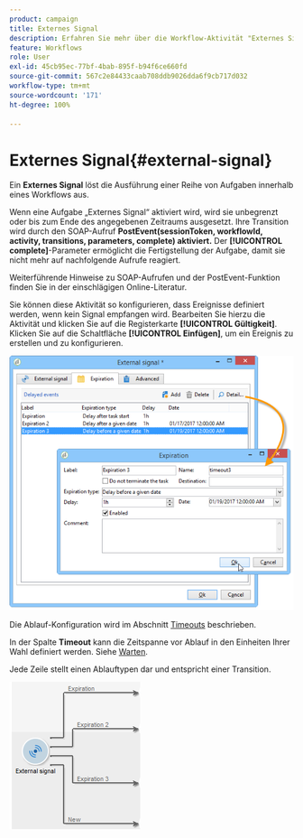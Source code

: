 ```yaml
---
product: campaign
title: Externes Signal
description: Erfahren Sie mehr über die Workflow-Aktivität "Externes Signal".
feature: Workflows
role: User
exl-id: 45cb95ec-77bf-4bab-895f-b94f6ce660fd
source-git-commit: 567c2e84433caab708ddb9026dda6f9cb717d032
workflow-type: tm+mt
source-wordcount: '171'
ht-degree: 100%

---
```


# Externes Signal{#external-signal}



Ein **Externes Signal** löst die Ausführung einer Reihe von Aufgaben innerhalb eines Workflows aus.

Wenn eine Aufgabe „Externes Signal“ aktiviert wird, wird sie unbegrenzt oder bis zum Ende des angegebenen Zeitraums ausgesetzt. Ihre Transition wird durch den SOAP-Aufruf **PostEvent(sessionToken, workflowId, activity, transitions, parameters, complete) aktiviert.** Der **[!UICONTROL complete]**-Parameter ermöglicht die Fertigstellung der Aufgabe, damit sie nicht mehr auf nachfolgende Aufrufe reagiert.

Weiterführende Hinweise zu SOAP-Aufrufen und der PostEvent-Funktion finden Sie in der einschlägigen Online-Literatur.

Sie können diese Aktivität so konfigurieren, dass Ereignisse definiert werden, wenn kein Signal empfangen wird. Bearbeiten Sie hierzu die Aktivität und klicken Sie auf die Registerkarte **[!UICONTROL Gültigkeit]**. Klicken Sie auf die Schaltfläche **[!UICONTROL Einfügen]**, um ein Ereignis zu erstellen und zu konfigurieren.

![](assets/edit_signal.png)

Die Ablauf-Konfiguration wird im Abschnitt [Timeouts](define-approvals.md) beschrieben.

In der Spalte **Timeout** kann die Zeitspanne vor Ablauf in den Einheiten Ihrer Wahl definiert werden. Siehe [Warten](wait.md).

Jede Zeile stellt einen Ablauftypen dar und entspricht einer Transition.

![](assets/external_sign_diag.png)
